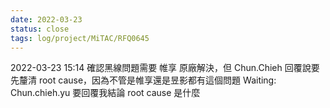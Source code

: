 ```yaml
---
date: 2022-03-23
status: close
tags: log/project/MiTAC/RFQ0645
---
```



2022-03-23 15:14
確認黑線問題需要 帷享 原廠解決，但 Chun.Chieh 回覆說要先釐清 root cause，因為不管是帷享還是昱影都有這個問題
Waiting: Chun.chieh.yu 要回覆我結論 root cause 是什麼